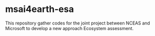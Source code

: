 # msai4earth-esa

This repository gather codes for the joint project between NCEAS and Microsoft to develop a new approach Ecosystem assessment.
